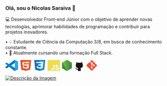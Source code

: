 ### Olá, sou o Nicolas Saraiva 👋

💻 Desenvolvedor Front-end Júnior com o objetivo de aprender novas tecnologias, aprimorar habilidades de programação e contribuir para projetos inovadores.

• 💡 Estudante de Ciência da Computação 3/8, em busca de conhecimento constante. </br>
• 📝 Atualmente cursando uma formação Full Stack.

<img align="center" alt="vscode" height="35" width="40" src="vscode.svg"/>   <img align="center" alt="HTML" height="35" width="40" src="html5.svg">   <img align="center" alt="CSS" height="35" width="40" src="css3.svg">   <img align="center" alt="JavaScript" height="35" width="40" src="javascript.svg">   <img align="center" alt="Node.js" height="35" width="35" src="nodejs.png">   <img align="center" alt="GitHub" height="35" width="35" src="github-logo.png">   <img align="center" alt="Git" height="35" width="35" src="git.png">

<a href="https://www.linkedin.com/in/nicolassaraivaa/">
  <img width="110px" src="https://img.shields.io/badge/-LinkedIn-%230077B5?style=for-the-badge&logo=linkedin&logoColor=white" target="_blank" alt="Descrição da Imagem">
</a>




